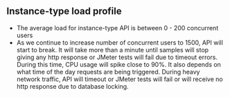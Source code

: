Instance-type load profile
---------------------------------
* The average load for instance-type API is between 0 - 200 concurrent users
* As we continue to increase number of concurrent users to 1500, API will start to break. It will take more than a minute until samples will stop giving any http response or JMeter tests will fail due to timeout errors. During this time, CPU usage will spike close to 90%. It also depends on what time of the day requests are being triggered. During heavy network traffic, API will timeout or JMeter tests will fail or will receive no http response due to database locking. 
